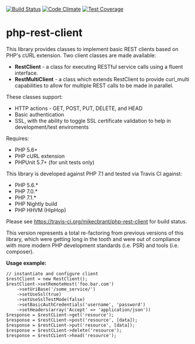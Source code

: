 [![Build Status](https://travis-ci.org/mikecbrant/php-rest-client.svg?branch=master)](https://travis-ci.org/mikecbrant/php-rest-client)
[![Code Climate](https://codeclimate.com/github/mikecbrant/php-rest-client/badges/gpa.svg)](https://codeclimate.com/github/mikecbrant/php-rest-client)
[![Test Coverage](https://codeclimate.com/github/mikecbrant/php-rest-client/badges/coverage.svg)](https://codeclimate.com/github/mikecbrant/php-rest-client/coverage)

# php-rest-client

This library provides classes to implement basic REST clients based on PHP's cURL extension.  Two client classes are made available:

- **RestClient** - a class for executing RESTful service calls using a fluent interface.
- **RestMultiClient** - a class which extends RestClient to provide curl_multi capabilities to allow for multiple REST calls to be made in parallel.

These classes support:
- HTTP actions - GET, POST, PUT, DELETE, and HEAD
- Basic authentication
- SSL, with the ability to toggle SSL certificate validation to help in development/test enviroments

Requires:
- PHP 5.6+
- PHP cURL extension
- PHPUnit 5.7+ (for unit tests only)

This library is developed against PHP 7.1 and tested via Travis CI against:
- PHP 5.6.*
- PHP 7.0.*
- PHP 7.1.*
- PHP Nightly build
- PHP HHVM (HipHop)

Please see https://travis-ci.org/mikecbrant/php-rest-client for build status.

This version represents a total re-factoring from previous versions of this library, which were getting long in the tooth and were out of compliance with more modern PHP development standards (i.e. PSR) and tools (i.e. composer).

**Usage example:**

```
// instantiate and configure client
$restClient = new RestClient();
$restClient->setRemoteHost('foo.bar.com')
    ->setUriBase('/some_service/')
    ->setUseSsl(true)
    ->setUseSslTestMode(false)
    ->setBasicAuthCredentials('username', 'password')
    ->setHeaders(array('Accept' => 'application/json'))
$response = $restCLient->get('resource');
$response = $restCLient->post('resource', [data]);
$response = $restCLient->put('resource', [data]);
$response = $restCLient->delete('resource');
$response = $restCLient->head('resource');
```